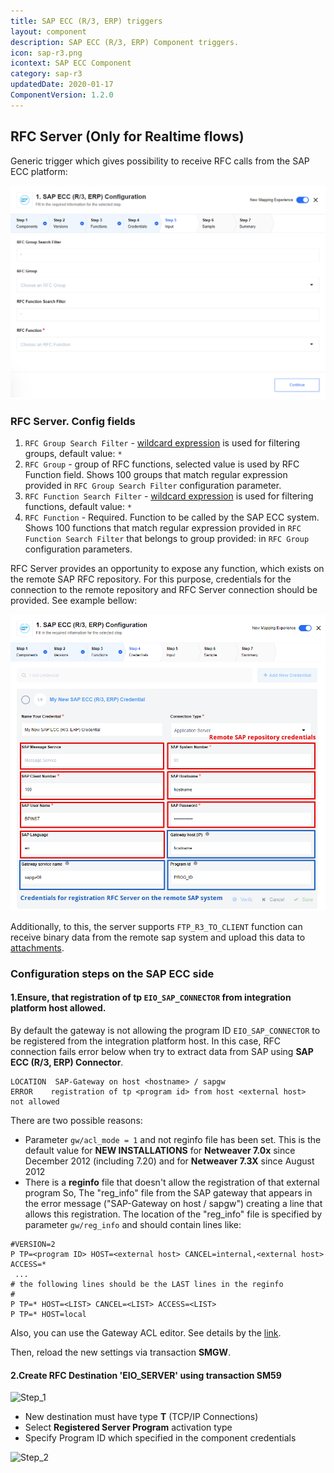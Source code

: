 ```yaml
---
title: SAP ECC (R/3, ERP) triggers
layout: component
description: SAP ECC (R/3, ERP) Component triggers.
icon: sap-r3.png
icontext: SAP ECC Component
category: sap-r3
updatedDate: 2020-01-17
ComponentVersion: 1.2.0
---
```


## RFC Server (Only for Realtime flows)

Generic trigger which gives possibility to receive RFC calls from the SAP ECC platform:

![RFC Server (Only for Realtime flows)](img/rfc-server.png)

### RFC Server. Config fields

1. `RFC Group Search Filter` - [wildcard expression](https://help.sap.com/doc/saphelp_470/4.7/es-ES/85/dae7c04bac11d1890e0000e8322f96/content.htm?no_cache=true) is used for filtering groups, default value: `*`
2. `RFC Group` - group of RFC functions, selected value is used by RFC Function field. Shows 100 groups that match regular expression provided in `RFC Group Search Filter` configuration parameter.
3. `RFC Function Search Filter` - [wildcard expression](https://help.sap.com/doc/saphelp_470/4.7/es-ES/85/dae7c04bac11d1890e0000e8322f96/content.htm?no_cache=true) is used for filtering functions, default value: `*`
4. `RFC Function` - Required. Function to be called by the SAP ECC system. Shows 100 functions that match regular expression provided in `RFC Function Search Filter` that belongs to group provided: in `RFC Group` configuration parameters.

RFC Server provides an opportunity to expose any function, which exists on the remote SAP RFC repository.
For this purpose, credentials for the connection to the remote repository and RFC Server connection should be provided.
See example bellow:

![credentials](img/sap-r3-credentials.png)

Additionally, to this, the server supports `FTP_R3_TO_CLIENT` function can receive binary data from the remote sap system and upload this data to [attachments](guides/using-attachments).

### Configuration steps on the SAP ECC side

#### 1.Ensure, that registration of tp `EIO_SAP_CONNECTOR` from integration platform host allowed.

 By default the gateway is not allowing the program ID `EIO_SAP_CONNECTOR` to be registered from the integration platform host. In this case, RFC connection fails error below when try to extract data from SAP using **SAP ECC (R/3, ERP) Connector**.

```
LOCATION  SAP-Gateway on host <hostname> / sapgw
ERROR    registration of tp <program id> from host <external host>  not allowed
```

There are two possible reasons:

- Parameter  `gw/acl_mode = 1` and not reginfo file has been set. This is the default value for **NEW INSTALLATIONS** for **Netweaver  7.0x** since December 2012 (including 7.20) and for  **Netweaver 7.3X** since August 2012
- There is a **reginfo** file that doesn't allow the registration of that external program
So, The "reg_info" file from the SAP gateway that appears in the error message ("SAP-Gateway on host <hostname> / sapgw<nr>") creating a line that allows this registration.
The location of the "reg_info" file is specified by parameter `gw/reg_info` and should contain lines like:

 ```
 #VERSION=2
 P TP=<program ID> HOST=<external host> CANCEL=internal,<external host> ACCESS=*
  ...
 # the following lines should be the LAST lines in the reginfo
 #
 P TP=* HOST=<LIST> CANCEL=<LIST> ACCESS=<LIST>
 P TP=* HOST=local
 ```

 Also, you can use the Gateway ACL editor. See details by the [link](https://help.sap.com/doc/saphelp_nw75/7.5.5/en-US/e2/16d0427a2440fc8bfc25e786b8e11c/content.htm?no_cache=true).

 Then, reload the new settings via transaction **SMGW**.

#### 2.Create RFC Destination 'EIO_SERVER' using transaction **SM59**

![Step_1](https://user-images.githubusercontent.com/13310949/70803152-0dc08780-1dbc-11ea-906b-c5adc6bb9fa5.png)

- New destination must have type **T** (TCP/IP Connections)
- Select **Registered Server Program** activation type
- Specify Program ID which specified in the component credentials

![Step_2](https://user-images.githubusercontent.com/13310949/70803279-6001a880-1dbc-11ea-8c6d-f1f41053e9cc.png)
